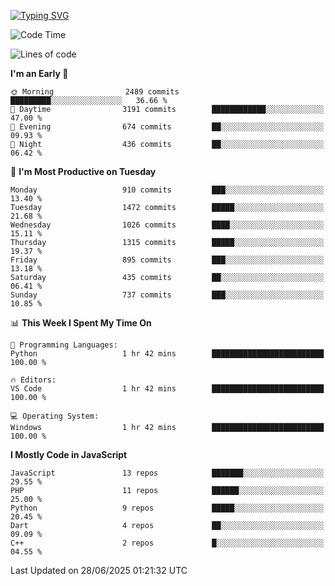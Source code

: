 [![Typing SVG](https://readme-typing-svg.demolab.com?font=Fira+Code&pause=1000&color=F7F7F7&random=false&width=435&lines=Hi+%F0%9F%91%8B%2C+I'm+Rafiu+Sidqi;Junior+Backend+Developer)](https://git.io/typing-svg)
<!--START_SECTION:waka-->
![Code Time](http://img.shields.io/badge/Code%20Time-785%20hrs%2057%20mins-blue)

![Lines of code](https://img.shields.io/badge/From%20Hello%20World%20I%27ve%20Written-2.5%20million%20lines%20of%20code-blue)

**I'm an Early 🐤** 

```text
🌞 Morning                2489 commits        █████████░░░░░░░░░░░░░░░░   36.66 % 
🌆 Daytime                3191 commits        ████████████░░░░░░░░░░░░░   47.00 % 
🌃 Evening                674 commits         ██░░░░░░░░░░░░░░░░░░░░░░░   09.93 % 
🌙 Night                  436 commits         ██░░░░░░░░░░░░░░░░░░░░░░░   06.42 % 
```
📅 **I'm Most Productive on Tuesday** 

```text
Monday                   910 commits         ███░░░░░░░░░░░░░░░░░░░░░░   13.40 % 
Tuesday                  1472 commits        █████░░░░░░░░░░░░░░░░░░░░   21.68 % 
Wednesday                1026 commits        ████░░░░░░░░░░░░░░░░░░░░░   15.11 % 
Thursday                 1315 commits        █████░░░░░░░░░░░░░░░░░░░░   19.37 % 
Friday                   895 commits         ███░░░░░░░░░░░░░░░░░░░░░░   13.18 % 
Saturday                 435 commits         ██░░░░░░░░░░░░░░░░░░░░░░░   06.41 % 
Sunday                   737 commits         ███░░░░░░░░░░░░░░░░░░░░░░   10.85 % 
```


📊 **This Week I Spent My Time On** 

```text
💬 Programming Languages: 
Python                   1 hr 42 mins        █████████████████████████   100.00 % 

🔥 Editors: 
VS Code                  1 hr 42 mins        █████████████████████████   100.00 % 

💻 Operating System: 
Windows                  1 hr 42 mins        █████████████████████████   100.00 % 
```

**I Mostly Code in JavaScript** 

```text
JavaScript               13 repos            ███████░░░░░░░░░░░░░░░░░░   29.55 % 
PHP                      11 repos            ██████░░░░░░░░░░░░░░░░░░░   25.00 % 
Python                   9 repos             █████░░░░░░░░░░░░░░░░░░░░   20.45 % 
Dart                     4 repos             ██░░░░░░░░░░░░░░░░░░░░░░░   09.09 % 
C++                      2 repos             █░░░░░░░░░░░░░░░░░░░░░░░░   04.55 % 
```




 Last Updated on 28/06/2025 01:21:32 UTC
<!--END_SECTION:waka-->
